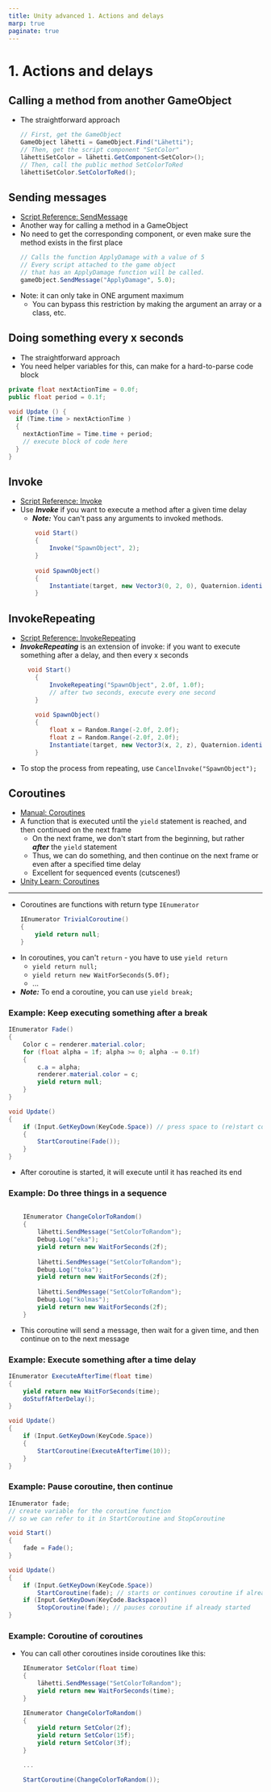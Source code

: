 ```yaml
---
title: Unity advanced 1. Actions and delays
marp: true
paginate: true
---
```

<!-- headingDivider: 3 -->
<!-- class: invert -->

# 1. Actions and delays

## Calling a method from another GameObject

* The straightforward approach
    ```c#
    // First, get the GameObject
    GameObject lähetti = GameObject.Find("Lähetti");
    // Then, get the script component "SetColor"
    lähettiSetColor = lähetti.GetComponent<SetColor>();
    // Then, call the public method SetColorToRed
    lähettiSetColor.SetColorToRed();
    ```

## Sending messages

* [Script Reference: SendMessage](https://docs.unity3d.com/ScriptReference/GameObject.SendMessage.html)
* Another way for calling a method in a GameObject
* No need to get the corresponding component, or even make sure the method exists in the first place
  ```c#
  // Calls the function ApplyDamage with a value of 5
  // Every script attached to the game object
  // that has an ApplyDamage function will be called.
  gameObject.SendMessage("ApplyDamage", 5.0);
  ```
* Note: it can only take in ONE argument maximum
  * You can bypass this restriction by making the argument an array or a class, etc.

## Doing something every x seconds

* The straightforward approach
* You need helper variables for this, can make for a hard-to-parse code block

```c#
private float nextActionTime = 0.0f;
public float period = 0.1f;

void Update () {
  if (Time.time > nextActionTime )
  {
    nextActionTime = Time.time + period;
    // execute block of code here
  }
}
```
<!-- _footer: "https://answers.unity.com/questions/17131/execute-code-every-x-seconds-with-update.html" -->

## Invoke

* [Script Reference: Invoke](https://docs.unity3d.com/ScriptReference/MonoBehaviour.Invoke.html)
* Use ***Invoke*** if you want to execute a method after a given time delay
  * ***Note:*** You can't pass any arguments to invoked methods.
  ```c#
      void Start()
      {
          Invoke("SpawnObject", 2);
      }
      
      void SpawnObject()
      {
          Instantiate(target, new Vector3(0, 2, 0), Quaternion.identity);
      }
  ```

## InvokeRepeating

* [Script Reference: InvokeRepeating](https://docs.unity3d.com/ScriptReference/MonoBehaviour.InvokeRepeating.html)
* ***InvokeRepeating*** is an extension of invoke: if you want to execute something after a delay, and then every x seconds
  ```c#
    void Start()
      {
          InvokeRepeating("SpawnObject", 2.0f, 1.0f);
          // after two seconds, execute every one second
      }
      
      void SpawnObject()
      {
          float x = Random.Range(-2.0f, 2.0f);
          float z = Random.Range(-2.0f, 2.0f);
          Instantiate(target, new Vector3(x, 2, z), Quaternion.identity);
      }
  ```
* To stop the process from repeating, use `CancelInvoke("SpawnObject");`

## Coroutines

* [Manual: Coroutines](https://docs.unity3d.com/Manual/Coroutines.html)
* A function that is executed until the `yield` statement is reached, and then continued on the next frame
  * On the next frame, we don't start from the beginning, but rather ***after*** the `yield` statement
  * Thus, we can do something, and then continue on the next frame or even after a specified time delay
  * Excellent for sequenced events (cutscenes!)
* [Unity Learn: Coroutines](https://learn.unity.com/tutorial/coroutines?uv=2019.3&projectId=5c88f2c1edbc2a001f873ea5#5c894522edbc2a14103553c5)

---

* Coroutines are functions with return type `IEnumerator`
    ```c#
    IEnumerator TrivialCoroutine()
    {
        yield return null;
    }
    ```
* In coroutines, you can't `return` - you have to use `yield return`
  * `yield return null;`
  * `yield return new WaitForSeconds(5.0f);`
  * ...
* ***Note:*** To end a coroutine, you can use `yield break;`

### Example: Keep executing something after a break

```c#
IEnumerator Fade()
{
    Color c = renderer.material.color;
    for (float alpha = 1f; alpha >= 0; alpha -= 0.1f)
    {
        c.a = alpha;
        renderer.material.color = c;
        yield return null;
    }
}

void Update()
{
    if (Input.GetKeyDown(KeyCode.Space)) // press space to (re)start coroutine 
    {
        StartCoroutine(Fade());
    }
}
```
* After coroutine is started, it will execute until it has reached its end

### Example: Do three things in a sequence

```c#

    IEnumerator ChangeColorToRandom()
    {
        lähetti.SendMessage("SetColorToRandom");
        Debug.Log("eka");
        yield return new WaitForSeconds(2f);
        
        lähetti.SendMessage("SetColorToRandom");
        Debug.Log("toka");
        yield return new WaitForSeconds(2f);
        
        lähetti.SendMessage("SetColorToRandom");
        Debug.Log("kolmas");
        yield return new WaitForSeconds(2f);
    }
```
* This coroutine will send a message, then wait for a given time, and then continue on to the next message

### Example: Execute something after a time delay

```c#
IEnumerator ExecuteAfterTime(float time)
{
    yield return new WaitForSeconds(time);
    doStuffAfterDelay();
}

void Update()
{
    if (Input.GetKeyDown(KeyCode.Space))
    {
        StartCoroutine(ExecuteAfterTime(10));
    }
}

```

<!-- _footer: "https://answers.unity.com/questions/796881/c-how-can-i-let-something-happen-after-a-small-del.html" -->

### Example: Pause coroutine, then continue

```c#
IEnumerator fade;
// create variable for the coroutine function 
// so we can refer to it in StartCoroutine and StopCoroutine 

void Start()
{
    fade = Fade();
}

void Update()
{
    if (Input.GetKeyDown(KeyCode.Space))
        StartCoroutine(fade); // starts or continues coroutine if already started
    if (Input.GetKeyDown(KeyCode.Backspace))
        StopCoroutine(fade); // pauses coroutine if already started
}
```

### Example: Coroutine of coroutines

* You can call other coroutines inside coroutines like this:
```c#
    IEnumerator SetColor(float time)
    {
        lähetti.SendMessage("SetColorToRandom");
        yield return new WaitForSeconds(time);
    }

    IEnumerator ChangeColorToRandom()
    {
        yield return SetColor(2f);
        yield return SetColor(15f);
        yield return SetColor(3f);
    }

    ...

    StartCoroutine(ChangeColorToRandom());
```